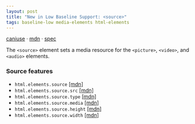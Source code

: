 ```yaml
---
layout: post
title: "New in Low Baseline Support: <source>"
tags: baseline-low media-elements html-elements
---
```


[caniuse](https://caniuse.com/?search=source) · [mdn](https://developer.mozilla.org/en-US/search?q=<source>) · [spec](https://html.spec.whatwg.org/multipage/embedded-content.html#the-picture-element)

The `<source>` element sets a media resource for the `<picture>`, `<video>`, and `<audio>` elements.

### Source features

- ``html.elements.source`` [[mdn]](https://developer.mozilla.org/en-US/search?q=html.elements.source)
- ``html.elements.source.src`` [[mdn]](https://developer.mozilla.org/en-US/search?q=html.elements.source.src)
- ``html.elements.source.type`` [[mdn]](https://developer.mozilla.org/en-US/search?q=html.elements.source.type)
- ``html.elements.source.media`` [[mdn]](https://developer.mozilla.org/en-US/search?q=html.elements.source.media)
- ``html.elements.source.height`` [[mdn]](https://developer.mozilla.org/en-US/search?q=html.elements.source.height)
- ``html.elements.source.width`` [[mdn]](https://developer.mozilla.org/en-US/search?q=html.elements.source.width)
